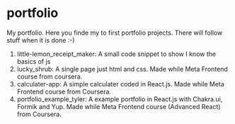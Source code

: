 # portfolio
My portfolio.
Here you finde my to first portfolio projects. There will follow stuff when it is done :-)

1. little-lemon_receipt_maker: A small code snippet to show I know the basics of js
2. lucky_shrub: A single page just html and css. Made while Meta Frontend course from coursera.
3. calculater-app: A simple calculater coded in React.js. Made while Meta Frontend course from Coursera.
4. portfolio_example_tyler: A example portfolio in React.js with Chakra.ui, Formik and Yup. Made while Meta Frontend course (Advanced React) from Coursera.